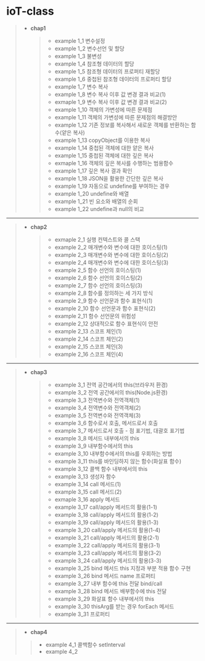 # ioT-class

> - __chap1__
>
>  
>    > * example 1_1 변수설정
>    > * example 1_2 변수선언 및 할당
>    > * example 1_3 불변성
>    > * example 1_4 참조형 데이터의 할당
>    > * example 1_5 참조형 데이터의 프로퍼티 재할당
>    > * example 1_6 중첩된 참조형 데이터의 프로퍼티 할당
>    > * example 1_7 변수 복사
>    > * example 1_8 변수 복사 이후 값 변경 결과 비교(1)
>    > * exmaple 1_9 변수 복사 이후 값 변경 결과 비교(2)
>    > * example 1_10 객체의 가변성에 따른 문제점
>    > * example 1_11 객체의 가변성에 따른 문제점의 해결방안
>    > * example 1_12 기존 정보를 복사해서 새로운 객체를 반환하는 함수(얕은 복사)
>    > * example 1_13 copyObject를 이용한 복사
>    > * example 1_14 중첩된 객체에 대한 얕은 복사
>    > * example 1_15 중첩된 객체에 대한 깊은 복사
>    > * exmaple 1_16 객체의 깊은 복사를 수행하는 범용함수
>    > * example 1_17 깊은 복사 결과 확인
>    > * example 1_18 JSON을 활용한 간단한 깊은 복사
>    > * example 1_19 자동으로 undefine를 부여하는 경우
>    > * example 1_20 undefine와 배열
>    > * example 1_21 빈 요소와 배열의 순회
>    > * example 1_22 undefine과 null의 비교
--------------------------------------------------------------------------------------
> * __chap2__
>
>   
>   > * exmaple 2_1 실행 컨텍스트와 콜 스택
>   > * example 2_2 매개변수와 변수에 대한 호이스팅(1)
>   > * example 2_3 매개변수와 변수에 대한 호이스팅(2)
>   > * example 2_4 매개변수와 변수에 대한 호이스팅(3)
>   > * example 2_5 함수 선언의 호이스팅(1)
>   > * example 2_6 함수 선언의 호이스팅(2)
>   > * example 2_7 함수 선언의 호이스팅(3)
>   > * example 2_8 함수를 정의하는 세 가지 방식
>   > * example 2_9 함수 선언문과 함수 표현식(1)
>   > * example 2_10 함수 선언문과 함수 표현식(2)
>   > * example 2_11 함수 선언문의 위험성
>   > * example 2_12 상대적으로 함수 표현식이 안전
>   > * example 2_13 스코프 체인(1)
>   > * example 2_14 스코프 체인(2)
>   > * example 2_15 스코프 체인(3)
>   > * example 2_16 스코프 체인(4)
---------------------------------------------------------------------------------------------
> * __chap3__
>
>   
>   > * example 3_1 전역 공간에서의 this(브라우저 환경)
>   > * example 3_2 전역 공간에서의 this(Node.js환경)
>   > * example 3_3 전역변수와 전역객체(1)
>   > * example 3_4 전역변수와 전역객체(2)
>   > * example 3_5 전역변수와 전역객체(3)
>   > * example 3_6 함수로서 호출, 메서드로서 호출
>   > * example 3_7 메서드로서 호출 - 점 표기법, 대괄호 표기법
>   > * example 3_8 메서드 내부에서의 this
>   > * example 3_9 내부함수에서의 this
>   > * example 3_10 내부함수에서의 this를 우회하는 방법
>   > * example 3_11 this를 바인딩하지 않는 함수(화살표 함수)
>   > * example 3_12 콜백 함수 내부에서의 this
>   > * example 3_13 생성자 함수
>   > * example 3_14 call 메서드(1)
>   > * example 3_15 call 메서드(2)
>   > * exmaple 3_16 apply 메서드
>   > * example 3_17 call/apply 메서드의 활용(1-1)
>   > * example 3_18 call/apply 메서드의 활용(1-2)
>   > * example 3_19 call/apply 메서드의 활용(1-3)
>   > * example 3_20 call/apply 메서드의 활용(1-4)
>   > * example 3_21 call/apply 메서드의 활용(2-1)
>   > * example 3_22 call/apply 메서드의 활용(3-1)
>   > * example 3_23 call/apply 메서드의 활용(3-2)
>   > * example 3_24 call/apply 메서드의 활용(3-3)
>   > * example 3_25 bind 메서드 this 지정과 부분 적용 함수 구현
>   > * example 3_26 bind 메서드 name 프로퍼티
>   > * example 3_27 내부 함수에 this 전달 bind/call
>   > * example 3_28 bind 메서드 배부함수에 this 전달
>   > * example 3_29 화살표 함수 내부에서의 this
>   > * example 3_30 thisArg를 받는 경우 forEach 메서드
>   > * example 3_31 프로퍼티
----------------------------------------------------------------------------------
> * __chap4__
>
>  
>  > * example 4_1 콜백함수 setInterval
>  > * example 4_2 
